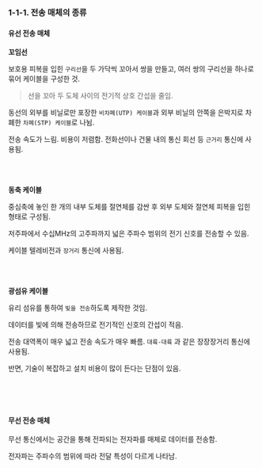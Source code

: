 ### 1-1-1. 전송 매체의 종류

#### 유선 전송 매체

**꼬임선**

보호용 피복을 입힌 `구리선`을 두 가닥씩 꼬아서 쌍을 만들고, 여러 쌍의 구리선을 하나로 묶어 케이블을 구성한 것.

> 선을 꼬아 두 도체 사이의 전기적 상호 간섭을 줄임.

동선의 외부를 비닐로만 포장한 `비차폐(UTP) 케이블`과 외부 비닐의 안쪽을 은박지로 차폐한 `차폐(STP) 케이블`로 나뉨.

전송 속도가 느림. 비용이 저렴함. 전화선이나 건물 내의 통신 회선 등 `근거리` 통신에 사용됨.

<br>

<br>

**동축 케이블**

중심축에 놓인 한 개의 내부 도체를 절연체를 감싼 후 외부 도체와 절연체 피복을 입힌 형태로 구성됨.

저주파에서 수십MHz의 고주파까지 넓은 주파수 범위의 전기 신호를 전송할 수 있음.

케이블 텔레비전과 `장거리` 통신에 사용됨.

<br>

<br>

**광섬유 케이블**

유리 섬유를 통하여 `빛을 전송`하도록 제작한 것임. 

데이터를 빛에 의해 전송하므로 전기적인 신호의 간섭이 적음.

전송 대역폭이 매우 넓고 전송 속도가 매우 빠름. `대륙-대륙` 과 같은 장장장거리 통신에 사용됨.

반면, 기술이 복잡하고 설치 비용이 많이 든다는 단점이 있음.

<br>

<br>

<br>

#### 무선 전송 매체

무선 통신에서는 공간을 통해 전파되는 전자파를 매체로 데이터를 전송함.

전자파는 주파수의 범위에 따라 전달 특성이 다르게 나타남.